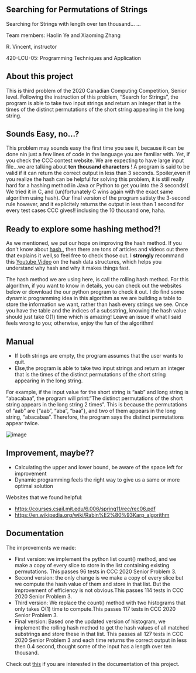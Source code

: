 ## Searching for Permutations of Strings
Searching for Strings with length over ten thousand... ...

Team members: Haolin Ye and Xiaoming Zhang

R. Vincent, instructor

420-LCU-05: Programming Techniques and Application

## About this project
This is third problem of the 2020 Canadian Computing Competition, Senior level. Following the instruction of this problem, “Search for Strings”,  the program is able to take two input strings and return an integer that is the times of the distinct permutations of the short string appearing in the long string.

## Sounds Easy, no...?
This problem may sounds easy the first time you see it, because it can be done nin just a few lines of code in the language you are familiar with. Yet, if you check the CCC contest website. We are expecting to have large input file...we are talking about <strong> ten thousand characters </strong>!
A program is said to be valid if it can return the correct output in less than 3 seconds. Spoiler,even if you realize the hash can be helpful for solving this problem, it is still really hard for a hashing method in Java or Python to get you into the 3 seconds!( We tried it in C, and (un)fortunately C wins again with the exact same algorithm using hash).
Our final version of the program satisty the 3-second rule however, and it explicitely returns the output in less than 1 second for every test cases CCC gives!! inclusing the 10 thousand one, haha.

## Ready to explore some hashing method?!
As we mentioned, we put our hope on improving the hash method. If you don't know about <a href="https://computersciencewiki.org/index.php/Hashing"> hash </a>, then there are tons of articles and videos out there that explains it well,so feel free to check those out. I <strong> strongly </strong>recommand this <a href="https://www.youtube.com/watch?v=FhNJ6aikTVI">Youtube Video</a> on the hash data structures, which helps you understand why hash and why it makes things fast.

The hash method we are using here, is call the rolling hash method. For this algorithm, if you want to know in details, you can check out the websites below or download the our python program to check it out. I do find some dynamic programming idea in this algorithm as we are building a table to store the information we want, rather than hash every strings we see. Once you have the table and the indices of a subsstring, knowing the hash value should just take O(1) time which is amazing! Leave an issue if what I said feels wrong to you; otherwise, enjoy the fun of the algorithm!
## Manual
* If both strings are empty, the program assumes that the user wants to quit.
* Else,the program is able to take two input strings and return an integer that is the times of the distinct permutations of the short string appearing in the long string.
 
For example, if the input value for the short string is “aab” and long string is “abacabaa”, the program will print:“The distinct permutations of the short string appears in the long string 2 times”. This is because the permutations of  “aab” are {“aab”, “aba”, “baa”}, and two of them appears in the long string, “abacabaa”. Therefore, the program says the distinct permutations appear twice.

![image](https://user-images.githubusercontent.com/90864900/152100062-070dd2f9-c711-4d27-8208-e79af9ff2714.png)



## Improvement, maybe??
* Calculating the upper and lower bound, be aware of the space left for improvement
* Dynamic programming feels the right way to give us a same or more optimal solution

Websites that we found helpful:
* https://courses.csail.mit.edu/6.006/spring11/rec/rec06.pdf
* https://en.wikipedia.org/wiki/Rabin%E2%80%93Karp_algorithm

## Documentation
The improvements we made:

* First version: we implement the python list count() method, and we make a copy of every slice to store in the list containing existing permutations. This passes 96 tests in CCC 2020 Senior Problem 3.
* Second version: the only change is we make a copy of every slice but we compute the hash value of them and store in that list. But the improvement of efficiency is not obvious.This passes 114 tests in CCC 2020 Senior Problem 3.
* Third version: We replace the count() method with two histograms that only takes O(1) time to compute.This passes 117 tests in CCC 2020 Senior Problem 3.
* Final version: Based one the updated version of histogram, we implement the rolling hash method to get the hash values of all matched substrings and store these in that list. This passes all 127 tests in CCC 2020 Senior Problem 3 and each time returns the correct output in less then 0.4 second, thought some of the input has a length over ten thousand.

Check out <a href = "https://github.com/HaooolinYe/-2021-CEGEP-science-student-Graduation-Research-Project-/blob/main/Documentation.docx">this</a> if you are interested in the documentation of this project.
